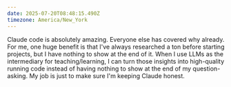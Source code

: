```yaml
---
date: 2025-07-20T08:48:15.490Z
timezone: America/New_York
---
```


Claude code is absolutely amazing. Everyone else has covered why already. For me, one huge benefit is that I've always researched a ton before starting projects, but I have nothing to show at the end of it. When I use LLMs as the intermediary for teaching/learning, I can turn those insights into high-quality running code instead of having nothing to show at the end of my question-asking. My job is just to make sure I'm keeping Claude honest.
